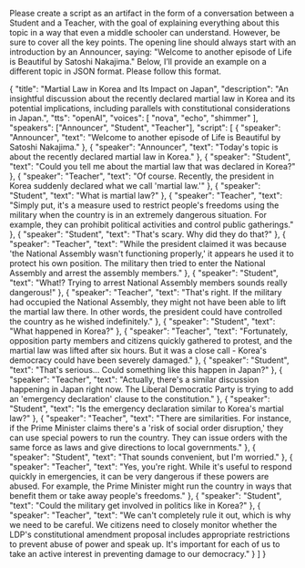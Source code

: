Please create a script as an artifact in the form of a conversation between a Student and a Teacher, with the goal of explaining everything about this topic in a way that even a middle schooler can understand. However, be sure to cover all the key points. The opening line should always start with an introduction by an Announcer, saying:
"Welcome to another episode of Life is Beautiful by Satoshi Nakajima."
Below, I’ll provide an example on a different topic in JSON format. Please follow this format.

{
  "title": "Martial Law in Korea and Its Impact on Japan",
  "description": "An insightful discussion about the recently declared martial law in Korea and its potential implications, including parallels with constitutional considerations in Japan.",
  "tts": "openAI",
  "voices": [
    "nova",
    "echo",
    "shimmer"
  ],
  "speakers": ["Announcer", "Student", "Teacher"],
  "script": [
    {
      "speaker": "Announcer",
      "text": "Welcome to another episode of Life is Beautiful by Satoshi Nakajima."
    },
    {
      "speaker": "Announcer",
      "text": "Today's topic is about the recently declared martial law in Korea."
    },
    {
      "speaker": "Student",
      "text": "Could you tell me about the martial law that was declared in Korea?"
    },
    {
      "speaker": "Teacher",
      "text": "Of course. Recently, the president in Korea suddenly declared what we call 'martial law.'"
    },
    {
      "speaker": "Student",
      "text": "What is martial law?"
    },
    {
      "speaker": "Teacher",
      "text": "Simply put, it's a measure used to restrict people's freedoms using the military when the country is in an extremely dangerous situation. For example, they can prohibit political activities and control public gatherings."
    },
    {
      "speaker": "Student",
      "text": "That's scary. Why did they do that?"
    },
    {
      "speaker": "Teacher",
      "text": "While the president claimed it was because 'the National Assembly wasn't functioning properly,' it appears he used it to protect his own position. The military then tried to enter the National Assembly and arrest the assembly members."
    },
    {
      "speaker": "Student",
      "text": "What!? Trying to arrest National Assembly members sounds really dangerous!"
    },
    {
      "speaker": "Teacher",
      "text": "That's right. If the military had occupied the National Assembly, they might not have been able to lift the martial law there. In other words, the president could have controlled the country as he wished indefinitely."
    },
    {
      "speaker": "Student",
      "text": "What happened in Korea?"
    },
    {
      "speaker": "Teacher",
      "text": "Fortunately, opposition party members and citizens quickly gathered to protest, and the martial law was lifted after six hours. But it was a close call - Korea's democracy could have been severely damaged."
    },
    {
      "speaker": "Student",
      "text": "That's serious... Could something like this happen in Japan?"
    },
    {
      "speaker": "Teacher",
      "text": "Actually, there's a similar discussion happening in Japan right now. The Liberal Democratic Party is trying to add an 'emergency declaration' clause to the constitution."
    },
    {
      "speaker": "Student",
      "text": "Is the emergency declaration similar to Korea's martial law?"
    },
    {
      "speaker": "Teacher",
      "text": "There are similarities. For instance, if the Prime Minister claims there's a 'risk of social order disruption,' they can use special powers to run the country. They can issue orders with the same force as laws and give directions to local governments."
    },
    {
      "speaker": "Student",
      "text": "That sounds convenient, but I'm worried."
    },
    {
      "speaker": "Teacher",
      "text": "Yes, you're right. While it's useful to respond quickly in emergencies, it can be very dangerous if these powers are abused. For example, the Prime Minister might run the country in ways that benefit them or take away people's freedoms."
    },
    {
      "speaker": "Student",
      "text": "Could the military get involved in politics like in Korea?"
    },
    {
      "speaker": "Teacher",
      "text": "We can't completely rule it out, which is why we need to be careful. We citizens need to closely monitor whether the LDP's constitutional amendment proposal includes appropriate restrictions to prevent abuse of power and speak up. It's important for each of us to take an active interest in preventing damage to our democracy."
    }
  ]
}